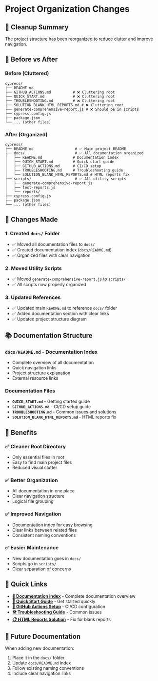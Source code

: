 # Project Organization Changes

## 🧹 Cleanup Summary

The project structure has been reorganized to reduce clutter and improve navigation.

## 📁 Before vs After

### Before (Cluttered)
```
cypress/
├── README.md
├── GITHUB_ACTIONS.md          # ❌ Cluttering root
├── QUICK_START.md             # ❌ Cluttering root
├── TROUBLESHOOTING.md         # ❌ Cluttering root
├── SOLUTION_BLANK_HTML_REPORTS.md # ❌ Cluttering root
├── generate-comprehensive-report.js # ❌ Should be in scripts
├── cypress.config.js
├── package.json
└── ... (other files)
```

### After (Organized)
```
cypress/
├── README.md                   # ✅ Main project README
├── docs/                       # ✅ All documentation organized
│   ├── README.md              # Documentation index
│   ├── QUICK_START.md         # Quick start guide
│   ├── GITHUB_ACTIONS.md      # CI/CD setup
│   ├── TROUBLESHOOTING.md     # Troubleshooting guide
│   └── SOLUTION_BLANK_HTML_REPORTS.md # HTML reports fix
├── scripts/                    # ✅ All utility scripts
│   ├── generate-comprehensive-report.js
│   ├── test-reports.js
│   └── reports/
├── cypress.config.js
├── package.json
└── ... (other files)
```

## 🔄 Changes Made

### 1. Created `docs/` Folder
- ✅ Moved all documentation files to `docs/`
- ✅ Created documentation index (`docs/README.md`)
- ✅ Organized files with clear navigation

### 2. Moved Utility Scripts
- ✅ Moved `generate-comprehensive-report.js` to `scripts/`
- ✅ All scripts now properly organized

### 3. Updated References
- ✅ Updated main `README.md` to reference `docs/` folder
- ✅ Added documentation section with clear links
- ✅ Updated project structure diagram

## 📚 Documentation Structure

### `docs/README.md` - Documentation Index
- Complete overview of all documentation
- Quick navigation links
- Project structure explanation
- External resource links

### Documentation Files
- **`QUICK_START.md`** - Getting started guide
- **`GITHUB_ACTIONS.md`** - CI/CD setup guide
- **`TROUBLESHOOTING.md`** - Common issues and solutions
- **`SOLUTION_BLANK_HTML_REPORTS.md`** - HTML reports fix

## 🎯 Benefits

### ✅ Cleaner Root Directory
- Only essential files in root
- Easy to find main project files
- Reduced visual clutter

### ✅ Better Organization
- All documentation in one place
- Clear navigation structure
- Logical file grouping

### ✅ Improved Navigation
- Documentation index for easy browsing
- Clear links between related files
- Consistent naming conventions

### ✅ Easier Maintenance
- New documentation goes in `docs/`
- Scripts go in `scripts/`
- Clear separation of concerns

## 🔗 Quick Links

- **[📖 Documentation Index](./README.md)** - Complete documentation overview
- **[🚀 Quick Start Guide](./QUICK_START.md)** - Get started quickly
- **[🤖 GitHub Actions Setup](./GITHUB_ACTIONS.md)** - CI/CD configuration
- **[🛠️ Troubleshooting Guide](./TROUBLESHOOTING.md)** - Common issues
- **[📋 HTML Reports Solution](./SOLUTION_BLANK_HTML_REPORTS.md)** - Fix for blank reports

## 📝 Future Documentation

When adding new documentation:
1. Place it in the `docs/` folder
2. Update `docs/README.md` index
3. Follow existing naming conventions
4. Include clear navigation links
